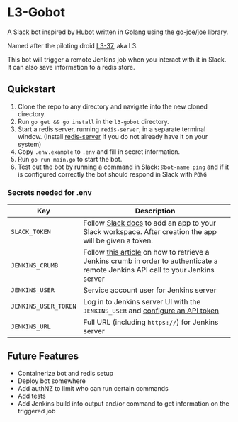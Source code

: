 # L3-Gobot

A Slack bot inspired by [Hubot](https://hubot.github.com/) written in Golang using the [go-joe/joe](https://github.com/go-joe/joe) library. 

Named after the piloting droid [L3-37](https://starwars.fandom.com/wiki/L3-37), aka L3.

This bot will trigger a remote Jenkins job when you interact with it in Slack. It can also save information to a redis store.

## Quickstart

1. Clone the repo to any directory and navigate into the new cloned directory.
2. Run `go get && go install` in the `l3-gobot` directory.
3. Start a redis server, running `redis-server`, in a separate terminal window. (Install [redis-server](https://redis.io/topics/quickstart) if you do not already have it on your system)
4. Copy `.env.example` to `.env` and fill in secret information. 
5. Run `go run main.go` to start the bot.
6. Test out the bot by running a command in Slack: `@bot-name ping` and if it is configured correctly the bot should respond in Slack with `PONG`

### Secrets needed for .env

| Key                 | Description |
|--                   |--           |
| `SLACK_TOKEN`       | Follow [Slack docs](https://slack.com/help/articles/202035138-Add-an-app-to-your-workspace) to add an app to your Slack workspace. After creation the app will be given a token. |
| `JENKINS_CRUMB`     | Follow [this article](https://beginnersforum.net/blog/2019/11/28/jenkin-paramerized-job-api-json/) on how to retrieve a Jenkins crumb in order to authenticate a remote Jenkins API call to your Jenkins server |
| `JENKINS_USER`      | Service account user for Jenkins server |
| `JENKINS_USER_TOKEN`| Log in to Jenkins server UI with the `JENKINS_USER` and [configure an API token](https://stackoverflow.com/a/45466184/4541964) |
| `JENKINS_URL`       | Full URL (including `https://`) for Jenkins server |

## Future Features

- Containerize bot and redis setup
- Deploy bot somewhere
- Add authNZ to limit who can run certain commands
- Add tests
- Add Jenkins build info output and/or command to get information on the triggered job
